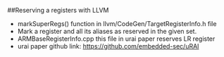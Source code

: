 ##Reserving a registers with LLVM
- markSuperRegs() function in llvm/CodeGen/TargetRegisterInfo.h file
- Mark a register and all its aliases as reserved in the given set.
- ARMBaseRegisterInfo.cpp this file in urai paper reserves LR register
- urai paper github link: https://github.com/embedded-sec/uRAI
